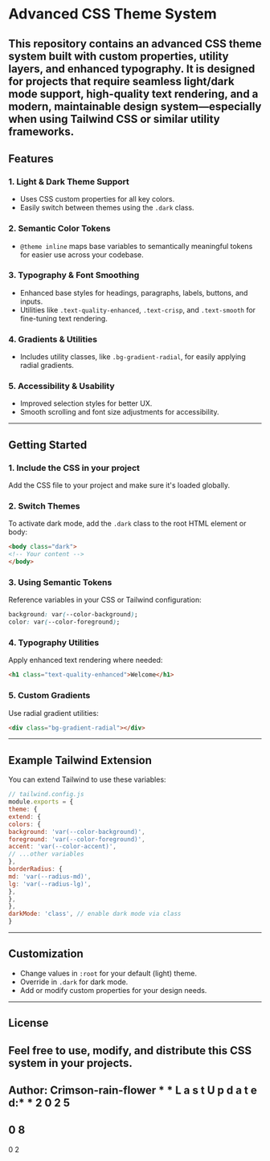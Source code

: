 # Advanced CSS Theme System
This repository contains an advanced CSS theme system built with custom properties, utility
layers, and enhanced typography. It is designed for projects that require seamless light/dark
mode support, high-quality text rendering, and a modern, maintainable design
system—especially when using Tailwind CSS or similar utility frameworks.
---
## Features
### 1. **Light & Dark Theme Support**
- Uses CSS custom properties for all key colors.
- Easily switch between themes using the `.dark` class.
### 2. **Semantic Color Tokens**
- `@theme inline` maps base variables to semantically meaningful tokens for easier use
across your codebase.
### 3. **Typography & Font Smoothing**
- Enhanced base styles for headings, paragraphs, labels, buttons, and inputs.
- Utilities like `.text-quality-enhanced`, `.text-crisp`, and `.text-smooth` for fine-tuning text
rendering.
### 4. **Gradients & Utilities**
- Includes utility classes, like `.bg-gradient-radial`, for easily applying radial gradients.
### 5. **Accessibility & Usability**
- Improved selection styles for better UX.
- Smooth scrolling and font size adjustments for accessibility.
---
## Getting Started
### 1. **Include the CSS in your project**
Add the CSS file to your project and make sure it's loaded globally.
### 2. **Switch Themes**
To activate dark mode, add the `.dark` class to the root HTML element or body:
```html
<body class="dark">
<!-- Your content -->
</body>
```
### 3. **Using Semantic Tokens**
Reference variables in your CSS or Tailwind configuration:
```css
background: var(--color-background);
color: var(--color-foreground);
```
### 4. **Typography Utilities**
Apply enhanced text rendering where needed:
```html
<h1 class="text-quality-enhanced">Welcome</h1>
```
### 5. **Custom Gradients**
Use radial gradient utilities:
```html
<div class="bg-gradient-radial"></div>
```
---
## Example Tailwind Extension
You can extend Tailwind to use these variables:
```js
// tailwind.config.js
module.exports = {
theme: {
extend: {
colors: {
background: 'var(--color-background)',
foreground: 'var(--color-foreground)',
accent: 'var(--color-accent)',
// ...other variables
},
borderRadius: {
md: 'var(--radius-md)',
lg: 'var(--radius-lg)',
},
},
},
darkMode: 'class', // enable dark mode via class
}
```
---
## Customization
- Change values in `:root` for your default (light) theme.
- Override in `.dark` for dark mode.
- Add or modify custom properties for your design needs.
---
## License
Feel free to use, modify, and distribute this CSS system in your projects.
---
**Author:** Crimson-rain-flower
*
*
L
a
s
t
U
p
d
a
t
e
d:*
*
2
0
2
5
-
0
8
-
0
2
